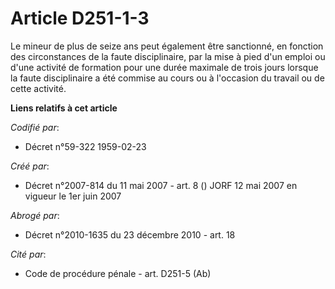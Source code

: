 # Article D251-1-3

Le mineur de plus de seize ans peut également être sanctionné, en fonction des circonstances de la faute disciplinaire, par
la mise à pied d'un emploi ou d'une activité de formation pour une durée maximale de trois jours lorsque la faute
disciplinaire a été commise au cours ou à l'occasion du travail ou de cette activité.

**Liens relatifs à cet article**

_Codifié par_:

  - Décret n°59-322 1959-02-23

_Créé par_:

  - Décret n°2007-814 du 11 mai 2007 - art. 8 () JORF 12 mai 2007 en vigueur le 1er juin 2007

_Abrogé par_:

  - Décret n°2010-1635 du 23 décembre 2010 - art. 18

_Cité par_:

  - Code de procédure pénale - art. D251-5 (Ab)
